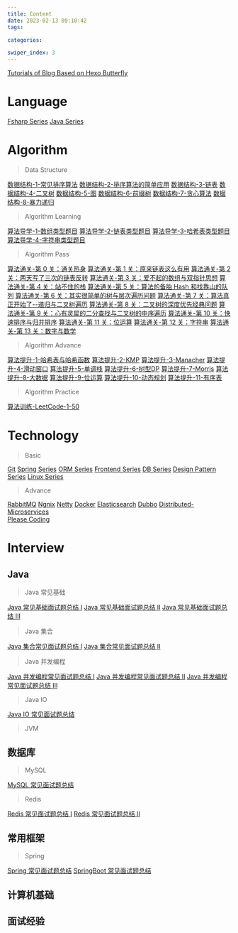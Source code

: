 ```yaml
---
title: Content
date: 2023-02-13 09:10:42
tags: 

categories: 

swiper_index: 3
---
```



[Tutorials of Blog Based on Hexo Butterfly](https://cyanzzy.github.io/2023/02/12/%E6%90%AD%E5%BB%BA%E5%8D%9A%E5%AE%A2%E6%95%99%E7%A8%8B/)

# Language

[Fsharp Series](https://cyanzzy.github.io/2023/07/24/Fsharp-Series/)
[Java Series](https://cyanzzy.github.io/2023/07/24/Java-Series/)

# Algorithm

> Data Structure 

[数据结构-1-常见排序算法](https://cyanzzy.github.io/2023/02/13/%E6%95%B0%E6%8D%AE%E7%BB%93%E6%9E%84-1-%E5%B8%B8%E8%A7%81%E6%8E%92%E5%BA%8F%E7%AE%97%E6%B3%95/)
[数据结构-2-排序算法的简单应用](https://cyanzzy.github.io/2023/02/14/%E6%95%B0%E6%8D%AE%E7%BB%93%E6%9E%84-2-%E6%8E%92%E5%BA%8F%E7%AE%97%E6%B3%95%E7%9A%84%E7%AE%80%E5%8D%95%E5%BA%94%E7%94%A8/)
[数据结构-3-链表](https://cyanzzy.github.io/2023/02/23/%E6%95%B0%E6%8D%AE%E7%BB%93%E6%9E%84-3-%E9%93%BE%E8%A1%A8/)
[数据结构-4-二叉树](https://cyanzzy.github.io/2023/03/01/%E6%95%B0%E6%8D%AE%E7%BB%93%E6%9E%84-4-%E4%BA%8C%E5%8F%89%E6%A0%91/)
[数据结构-5-图](https://cyanzzy.github.io/2023/03/27/%E6%95%B0%E6%8D%AE%E7%BB%93%E6%9E%84-5-%E5%9B%BE/)
[数据结构-6-前缀树](https://cyanzzy.github.io/2023/08/08/%E6%95%B0%E6%8D%AE%E7%BB%93%E6%9E%84-6-%E5%89%8D%E7%BC%80%E6%A0%91/)
[数据结构-7-贪心算法](https://cyanzzy.github.io/2023/08/12/%E6%95%B0%E6%8D%AE%E7%BB%93%E6%9E%84-7-%E8%B4%AA%E5%BF%83%E7%AE%97%E6%B3%95/)
[数据结构-8-暴力递归](https://cyanzzy.github.io/2023/08/12/%E6%95%B0%E6%8D%AE%E7%BB%93%E6%9E%84-8-%E6%9A%B4%E5%8A%9B%E9%80%92%E5%BD%92/)

> Algorithm Learning

[算法导学-1-数组类型题目](https://cyanzzy.github.io/2023/02/13/%E7%AE%97%E6%B3%95%E5%AF%BC%E5%AD%A6-1-%E6%95%B0%E7%BB%84%E7%B1%BB%E5%9E%8B%E9%A2%98%E7%9B%AE/)
[算法导学-2-链表类型题目](https://cyanzzy.github.io/2023/02/23/%E7%AE%97%E6%B3%95%E5%AF%BC%E5%AD%A6-2-%E9%93%BE%E8%A1%A8%E7%B1%BB%E5%9E%8B%E9%A2%98%E7%9B%AE/)
[算法导学-3-哈希表类型题目](https://cyanzzy.github.io/2023/03/08/%E7%AE%97%E6%B3%95%E5%AF%BC%E5%AD%A6-3-%E5%93%88%E5%B8%8C%E8%A1%A8%E7%B1%BB%E5%9E%8B%E9%A2%98%E7%9B%AE/)
[算法导学-4-字符串类型题目](https://cyanzzy.github.io/2023/04/11/%E7%AE%97%E6%B3%95%E5%AF%BC%E5%AD%A6-4-%E5%AD%97%E7%AC%A6%E4%B8%B2%E7%B1%BB%E5%9E%8B%E9%A2%98%E7%9B%AE/)

> Algorithm Pass

[算法通关-第 0 关：通关热身]()
[算法通关-第 1 关：原来链表这么有用]()
[算法通关-第 2 关：两天写了三次的链表反转]()
[算法通关-第 3 关：爱不起的数组与双指针思想]()
[算法通关-第 4 关：站不住的栈]()
[算法通关-第 5 关：算法的备胎 Hash 和找靠山的队列]()
[算法通关-第 6 关：其实很简单的树与层次遍历问题]()
[算法通关-第 7 关：算法真正开始了--递归与二叉树遍历]()
[算法通关-第 8 关：二叉树的深度优先经典问题]()
[算法通关-第 9 关：心有灵犀的二分查找与二叉树的中序遍历]()
[算法通关-第 10 关：快速排序与归并排序]()
[算法通关-第 11 关：位运算]()
[算法通关-第 12 关：字符串]()
[算法通关-第 13 关：数字与数学]()



> Algorithm Advance

[算法提升-1-哈希表与哈希函数](https://cyanzzy.github.io/2023/08/15/%E7%AE%97%E6%B3%95%E6%8F%90%E5%8D%87-1-%E5%93%88%E5%B8%8C%E8%A1%A8%E4%B8%8E%E5%93%88%E5%B8%8C%E5%87%BD%E6%95%B0/)
[算法提升-2-KMP](https://cyanzzy.github.io/2023/08/17/%E7%AE%97%E6%B3%95%E6%8F%90%E5%8D%87-2-KMP/)
[算法提升-3-Manacher]()
[算法提升-4-滑动窗口]()
[算法提升-5-单调栈]()
[算法提升-6-树型DP]()
[算法提升-7-Morris]()
[算法提升-8-大数据]()
[算法提升-9-位运算]()
[算法提升-10-动态规划]()
[算法提升-11-有序表]()

> Algorithm Practice

[算法训练-LeetCode-1-50](https://cyanzzy.github.io/2023/05/12/%E7%AE%97%E6%B3%95%E8%AE%AD%E7%BB%83-LeetCode-1-50/)


# Technology

> Basic

[Git](https://cyanzzy.github.io/2023/05/04/%E4%BC%81%E4%B8%9A%E5%BC%80%E5%8F%91%E5%9F%BA%E7%A1%80-8-%E5%88%86%E5%B8%83%E5%BC%8F%E7%89%88%E6%9C%AC%E6%8E%A7%E5%88%B6-Git/)
[Spring Series](https://cyanzzy.github.io/2023/07/24/Spring-Series/)
[ORM Series](https://cyanzzy.github.io/2023/07/24/ORM-Series/)
[Frontend Series](https://cyanzzy.github.io/2023/07/24/Frontend-Series/)
[DB Series](https://cyanzzy.github.io/2023/07/24/DB-Series/)
[Design Pattern Series](https://cyanzzy.github.io/2023/07/24/Design-Pattern-Series/)
[Linux Series](https://cyanzzy.github.io/2023/07/24/Linux-Series/)

> Advance

[RabbitMQ](https://cyanzzy.github.io/2023/07/23/%E4%BC%81%E4%B8%9A%E5%BC%80%E5%8F%91%E8%BF%9B%E9%98%B6-1-RabbitMQ/)
[Ngnix](https://cyanzzy.github.io/2023/07/22/%E4%BC%81%E4%B8%9A%E5%BC%80%E5%8F%91%E8%BF%9B%E9%98%B6-2-Ngnix/)
[Netty](https://cyanzzy.github.io/2023/07/24/%E4%BC%81%E4%B8%9A%E5%BC%80%E5%8F%91%E8%BF%9B%E9%98%B6-4-Netty/)
[Docker](https://cyanzzy.github.io/2023/07/24/%E4%BC%81%E4%B8%9A%E5%BC%80%E5%8F%91%E8%BF%9B%E9%98%B6-5-Docker/)
[Elasticsearch](https://cyanzzy.github.io/2023/07/16/%E4%BC%81%E4%B8%9A%E5%BC%80%E5%8F%91%E8%BF%9B%E9%98%B6-6-Elasticsearch/) 
[Dubbo](https://cyanzzy.github.io/2023/07/23/%E4%BC%81%E4%B8%9A%E5%BC%80%E5%8F%91%E8%BF%9B%E9%98%B6-3-Dubbo/)
[Distributed-Microservices](https://cyanzzy.github.io/2023/07/23/%E4%BC%81%E4%B8%9A%E5%BC%80%E5%8F%91%E8%BF%9B%E9%98%B6-7-Distributed-Microservices/)   
[Please Coding](https://cyanzzy.github.io/2023/07/24/Please-Coding/)


# Interview

## Java

> Java 常见基础

[Java 常见基础面试题总结 Ⅰ](https://cyanzzy.github.io/2024/02/28/Java-Java%E5%B8%B8%E8%A7%81%E5%9F%BA%E7%A1%80-Java%E5%B8%B8%E8%A7%81%E5%9F%BA%E7%A1%80%E9%9D%A2%E8%AF%95%E9%A2%98%E2%85%A0/)
[Java 常见基础面试题总结 Ⅱ](https://cyanzzy.github.io/2024/02/28/Java-Java%E5%B8%B8%E8%A7%81%E5%9F%BA%E7%A1%80-Java%E5%B8%B8%E8%A7%81%E5%9F%BA%E7%A1%80%E9%9D%A2%E8%AF%95%E9%A2%98%E2%85%A1/)
[Java 常见基础面试题总结 Ⅲ](https://cyanzzy.github.io/2024/02/28/Java-Java%E5%B8%B8%E8%A7%81%E5%9F%BA%E7%A1%80-Java%E5%B8%B8%E8%A7%81%E5%9F%BA%E7%A1%80%E9%9D%A2%E8%AF%95%E9%A2%98%E2%85%A2/)

> Java 集合

[Java 集合常见面试题总结 Ⅰ](https://cyanzzy.github.io/2024/02/28/Java-Java%E9%9B%86%E5%90%88-Java%E9%9B%86%E5%90%88%E9%9D%A2%E8%AF%95%E9%A2%98%E2%85%A0/)
[Java 集合常见面试题总结 Ⅱ](https://cyanzzy.github.io/2024/02/28/Java-Java%E9%9B%86%E5%90%88-Java%E9%9B%86%E5%90%88%E9%9D%A2%E8%AF%95%E9%A2%98%E2%85%A1/)

> Java 并发编程

[Java 并发编程常见面试题总结 Ⅰ](https://cyanzzy.github.io/2024/02/28/Java-Java%E5%B9%B6%E5%8F%91%E7%BC%96%E7%A8%8B-Java%E5%B9%B6%E5%8F%91%E7%BC%96%E7%A8%8B%E9%9D%A2%E8%AF%95%E9%A2%98%E2%85%A0/)
[Java 并发编程常见面试题总结 Ⅱ](https://cyanzzy.github.io/2024/02/28/Java-Java%E5%B9%B6%E5%8F%91%E7%BC%96%E7%A8%8B-Java%E5%B9%B6%E5%8F%91%E7%BC%96%E7%A8%8B%E9%9D%A2%E8%AF%95%E9%A2%98%E2%85%A1/)
[Java 并发编程常见面试题总结 Ⅲ](https://cyanzzy.github.io/2024/02/28/Java-Java%E5%B9%B6%E5%8F%91%E7%BC%96%E7%A8%8B-Java%E5%B9%B6%E5%8F%91%E7%BC%96%E7%A8%8B%E9%9D%A2%E8%AF%95%E9%A2%98%E2%85%A2/)

> Java IO

[Java IO 常见面试题总结](https://cyanzzy.github.io/2024/02/28/Java-JavaIO-JavaIO%E9%9D%A2%E8%AF%95%E9%A2%98/)

> JVM

## 数据库

> MySQL

[MySQL 常见面试题总结](https://cyanzzy.github.io/2024/02/28/%E6%95%B0%E6%8D%AE%E5%BA%93-MySQL-MySQL%E9%9D%A2%E8%AF%95%E9%A2%98/)

> Redis

[Redis 常见面试题总结 Ⅰ](https://cyanzzy.github.io/2024/02/28/%E6%95%B0%E6%8D%AE%E5%BA%93-Redis-Redis%E9%9D%A2%E8%AF%95%E9%A2%98%E2%85%A0/)
[Redis 常见面试题总结 Ⅱ](https://cyanzzy.github.io/2024/02/28/%E6%95%B0%E6%8D%AE%E5%BA%93-Redis-Redis%E9%9D%A2%E8%AF%95%E9%A2%98%E2%85%A1/)
## 常用框架
> Spring

[Spring 常见面试题总结](https://cyanzzy.github.io/2024/02/28/%E5%B8%B8%E7%94%A8%E6%A1%86%E6%9E%B6-Spring-Spring%E9%9D%A2%E8%AF%95%E9%A2%98/)
[SpringBoot 常见面试题总结](https://cyanzzy.github.io/2024/02/28/%E5%B8%B8%E7%94%A8%E6%A1%86%E6%9E%B6-Spring-SpringBoot%E9%9D%A2%E8%AF%95%E9%A2%98/)

## 计算机基础

## 面试经验

